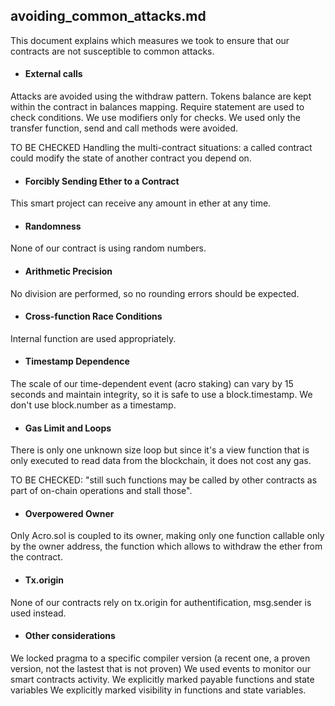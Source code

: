 ## avoiding_common_attacks.md

This document explains which measures we took to ensure that our contracts are not susceptible to common attacks.

* #### External calls

Attacks are avoided using the withdraw pattern. Tokens balance are kept within the contract in balances mapping.
Require statement are used to check conditions.
We use modifiers only for checks.
We used only the transfer function, send and call methods were avoided.

TO BE CHECKED
Handling the multi-contract situations: a called contract could modify the state of another contract you depend on.


* #### Forcibly Sending Ether to a Contract
This smart project can receive any amount in ether at any time.

* #### Randomness
None of our contract is using random numbers.

* #### Arithmetic Precision
No division are performed, so no rounding errors should be expected.


* #### Cross-function Race Conditions
Internal function are used appropriately.


* #### Timestamp Dependence
The scale of our time-dependent event (acro staking) can vary by 15 seconds and maintain integrity, so it is safe to use a block.timestamp. We don't use block.number as a timestamp.

* #### Gas Limit and Loops
There is only one unknown size loop but since it's a view function that is only executed to read data from the blockchain, it does not cost any gas.

TO BE CHECKED: "still such functions may be called by other contracts as part of on-chain operations and stall those".


* #### Overpowered Owner
Only Acro.sol is coupled to its owner, making only one function callable only by the owner address, the function which allows to withdraw the ether from the contract.


* #### Tx.origin
None of our contracts rely on tx.origin for authentification, msg.sender is used instead.


* #### Other considerations
We locked pragma to a specific compiler version (a recent one, a proven version, not the lastest that is not proven)
We used events to monitor our smart contracts activity.
We explicitly marked payable functions and state variables
We explicitly marked visibility in functions and state variables.







